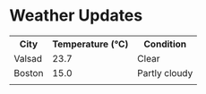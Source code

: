 # Weather Updates

<!-- WEATHER-UPDATE-START -->
<table><tr><th>City</th><th>Temperature (°C)</th><th>Condition</th></tr><tr><td>Valsad</td><td>23.7</td><td>Clear</td></tr><tr><td>Boston</td><td>15.0</td><td>Partly cloudy</td></tr><tr><td></td><td></td><td></td></tr></table>
<!-- WEATHER-UPDATE-END -->
